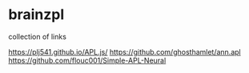 # brainzpl

collection of links

https://plj541.github.io/APL.js/
https://github.com/ghosthamlet/ann.apl
https://github.com/flouc001/Simple-APL-Neural

